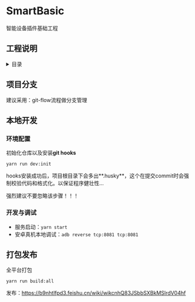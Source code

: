 # SmartBasic

智能设备插件基础工程

## 工程说明

<details>
<summary>目录</summary>
<pre>
<code>
├── android 安卓工程源码（用于插件调试，可删除）
├── ios iOS工程源码（用于插件调试，可删除）
├── res RN工程资源文件，图片资源放这里
├── scripts 工程脚本，非直接开发用
├── src RN业务源码
├──── api 业务api定义
├──── common 公共业务组件
├──── components 通用基础组件
├──── configs 应用配置项
├──── constants 应用常量
├──── helpers 工具类
├──── mock 模拟数据
├──── services 业务层，用作数据处理
├──── stores 扩展项（redux或mobx）
└──── views 页面集合
</code>
</pre>
</details>

## 项目分支

建议采用：git-flow流程做分支管理

## 本地开发

### 环境配置

初始化仓库以及安装**git hooks**

`yarn run dev:init`

hooks安装成功后，项目根目录下会多出**.husky**，这个在提交commit时会强制校验代码和格式化。以保证程序健壮性...

强烈建议不要忽略该步骤！！！

### 开发与调试

- 服务启动：`yarn start`
- 安卓真机本地调试：`adb reverse tcp:8081 tcp:8081`

## 打包发布

全平台打包

`yarn run build:all`

发布：https://b9nhtlfpd3.feishu.cn/wiki/wikcnhQ83JSbbSXBkMSlrdV04hf